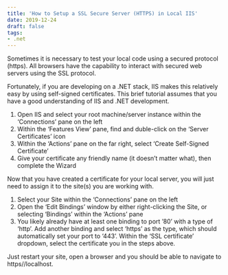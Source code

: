 ```yaml
---
title: 'How to Setup a SSL Secure Server (HTTPS) in Local IIS'
date: 2019-12-24
draft: false
tags:
- .net
---
```


Sometimes it is necessary to test your local code using a secured protocol (https). All browsers have the capability to interact with secured web servers using the SSL protocol.

Fortunately, if you are developing on a .NET stack, IIS makes this relatively easy by using self-signed certificates. This brief tutorial assumes that you have a good understanding of IIS and .NET development.

  1. Open IIS and select your root machine/server instance within the ‘Connections’ pane on the left
  2. Within the ‘Features View’ pane, find and duble-click on the ‘Server Certificates’ icon
  3. Within the ‘Actions’ pane on the far right, select ‘Create Self-Signed Certificate’
  4. Give your certificate any friendly name (it doesn’t matter what), then complete the Wizard

Now that you have created a certificate for your local server, you will just need to assign it to the site(s) you are working with.

  1. Select your Site within the ‘Connections’ pane on the left
  2. Open the ‘Edit Bindings’ window by either right-clicking the Site, or selecting ‘Bindings’ within the ‘Actions’ pane
  3. You likely already have at least one binding to port ’80’ with a type of ‘http’. Add another binding and select ‘https’ as the type, which should automatically set your port to ‘443’. Within the ‘SSL certificate’ dropdown, select the certificate you in the steps above.

Just restart your site, open a browser and you should be able to navigate to https//localhost.